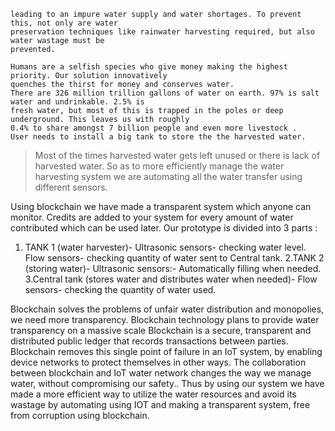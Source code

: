 ```In today’s world water, a vital resource required for sustaining life is becoming scarce, which is
leading to an impure water supply and water shortages. To prevent this, not only are water
preservation techniques like rainwater harvesting required, but also water wastage must be
prevented. 

```
```
Humans are a selfish species who give money making the highest priority. Our solution innovatively
quenches the thirst for money and conserves water.
There are 326 million trillion gallons of water on earth. 97% is salt water and undrinkable. 2.5% is
fresh water, but most of this is trapped in the poles or deep underground. This leaves us with roughly
0.4% to share amongst 7 billion people and even more livestock .
User needs to install a big tank to store the the harvested water.
```
> Most of the times harvested water gets left unused or there is lack of harvested water.
> So as to more efficiently manage the water harvesting system we are automating all the water
transfer using different sensors.

Using blockchain we have made a transparent system which anyone can monitor.
Credits are added to your system for every amount of water contributed which can be used later.
Our prototype is divided into 3 parts :

1. TANK 1 (water harvester)-
Ultrasonic sensors- checking water level.
Flow sensors- checking quantity of water sent to Central tank.
2.TANK 2 (storing water)-
Ultrasonic sensors:- Automatically filling when needed.
3.Central tank (stores water and distributes water when needed)-
Flow sensors- checking the quantity of water used.

Blockchain solves the problems of unfair water distribution and monopolies, we need more
transparency. Blockchain technology plans to provide water transparency on a massive scale
Blockchain is a secure, transparent and distributed public ledger that records transactions between
parties.
Blockchain removes this single point of failure in an IoT system, by enabling device networks to
protect themselves in other ways. The collaboration between blockchain and IoT water network
changes the way we manage water, without compromising our safety..
Thus by using our system we have made a more efficient way to utilize the water resources and
avoid its wastage by automating using IOT and making a transparent system, free from corruption
using blockchain.
